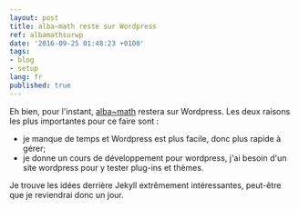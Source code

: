 ```yaml
---
layout: post
title: alba~math reste sur Wordpress
ref: albamathsurwp
date: '2016-09-25 01:48:23 +0100'
tags:
- blog
- setup
lang: fr
published: true
---
```


Eh bien, pour l'instant, [alba~math](http://albamath.com) restera sur Wordpress.
Les deux raisons les plus importantes pour ce faire sont :

  *  je manque de temps et Wordpress est plus facile, donc plus rapide à gérer;
  *  je donne un cours de développement pour wordpress, j'ai besoin d'un site wordpress pour y tester plug-ins et thèmes.

Je trouve les idées derrière Jekyll extrêmement intéressantes, peut-être que je reviendrai donc un jour.
